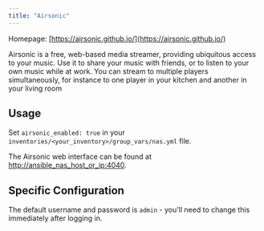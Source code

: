 ```yaml
---
title: "Airsonic"
---
```


Homepage: [https://airsonic.github.io/](https://airsonic.github.io/)

Airsonic is a free, web-based media streamer, providing ubiquitous access to your music. Use it to share your music with friends, or to listen to your own music while at work. You can stream to multiple players simultaneously, for instance to one player in your kitchen and another in your living room

## Usage

Set `airsonic_enabled: true` in your `inventories/<your_inventory>/group_vars/nas.yml` file.

The Airsonic web interface can be found at [http://ansible_nas_host_or_ip:4040](http://ansible_nas_host_or_ip:4040).

## Specific Configuration

The default username and password is `admin` - you'll need to change this immediately after logging in.
